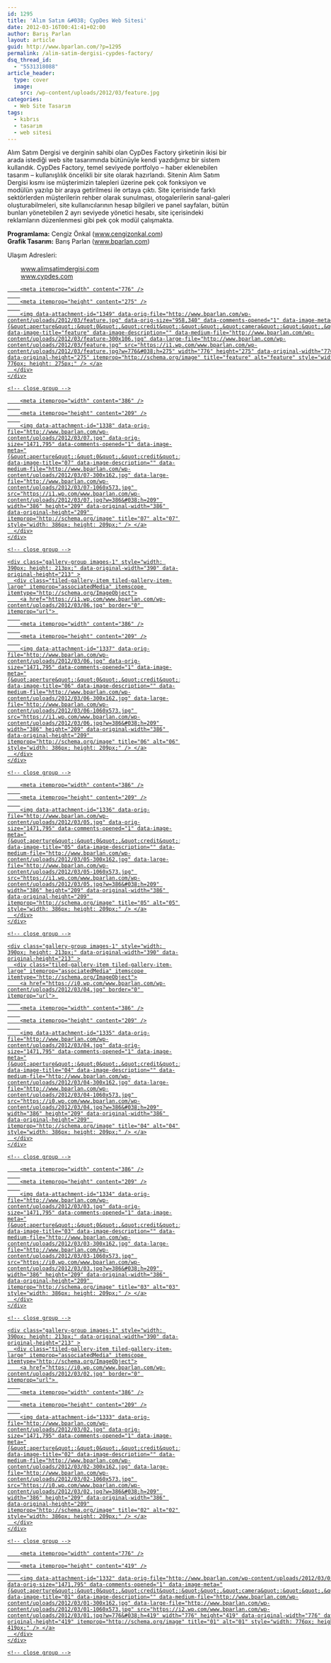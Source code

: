 ```yaml
---
id: 1295
title: 'Alım Satım &#038; CypDes Web Sitesi'
date: 2012-03-16T00:41:41+02:00
author: Barış Parlan
layout: article
guid: http://www.bparlan.com/?p=1295
permalink: /alim-satim-dergisi-cypdes-factory/
dsq_thread_id:
  - "5531318088"
article_header:
  type: cover
  image:
    src: /wp-content/uploads/2012/03/feature.jpg
categories:
  - Web Site Tasarım
tags:
  - kıbrıs
  - tasarım
  - web sitesi
---
```


Alım Satım Dergisi ve derginin sahibi olan CypDes Factory şirketinin ikisi bir arada istediği web site tasarımında bütünüyle kendi yazdığımız bir sistem kullandık. CypDes Factory, temel seviyede portfolyo &#8211; haber eklenebilen tasarım &#8211; kullanışlılık öncelikli bir site olarak hazırlandı. Sitenin Alım Satım Dergisi kısmı ise müşterimizin talepleri üzerine pek çok fonksiyon ve modülün yazılıp bir araya getirilmesi ile ortaya çıktı. Site içerisinde farklı sektörlerden müşterilerin rehber olarak sunulması, otogalerilerin sanal-galeri oluşturabilmeleri, site kullanıcılarının hesap bilgileri ve panel sayfaları, bütün bunları yönetebilen 2 ayrı seviyede yönetici hesabı, site içerisindeki reklamların düzenlenmesi gibi pek çok modül çalışmakta.

**Programlama:** Cengiz Önkal (<a title="Cengiz Önkal Web Site" href="http://www.cengizonkal.com" target="_blank">www.cengizonkal.com</a>)  
**Grafik Tasarım:** Barış Parlan (<a title="Barış Parlan Web Site" href="http://www.bparlan.com" target="_blank">www.bparlan.com</a>)

Ulaşım Adresleri:

<p style="padding-left: 30px;">
  <a title="CypDes Factory Web Sitesi" href="http://www.cypdes.com" target="_blank"> www.alimsatimdergisi.com<br /> www.cypdes.com</a>
</p>

<div class="tiled-gallery type-rectangular tiled-gallery-unresized" data-original-width="780" data-carousel-extra='null' itemscope itemtype="http://schema.org/ImageGallery" >
  <div class="gallery-row" style="width: 780px; height: 279px;" data-original-width="780" data-original-height="279" >
    <div class="gallery-group images-1" style="width: 780px; height: 279px;" data-original-width="780" data-original-height="279" >
      <div class="tiled-gallery-item tiled-gallery-item-large" itemprop="associatedMedia" itemscope itemtype="http://schema.org/ImageObject">
        <a href="https://i1.wp.com/www.bparlan.com/wp-content/uploads/2012/03/feature.jpg" border="0" itemprop="url"> 
        
        <meta itemprop="width" content="776" />
        
        <meta itemprop="height" content="275" />
        
        <img data-attachment-id="1349" data-orig-file="http://www.bparlan.com/wp-content/uploads/2012/03/feature.jpg" data-orig-size="958,340" data-comments-opened="1" data-image-meta="{&quot;aperture&quot;:&quot;0&quot;,&quot;credit&quot;:&quot;&quot;,&quot;camera&quot;:&quot;&quot;,&quot;caption&quot;:&quot;&quot;,&quot;created_timestamp&quot;:&quot;0&quot;,&quot;copyright&quot;:&quot;&quot;,&quot;focal_length&quot;:&quot;0&quot;,&quot;iso&quot;:&quot;0&quot;,&quot;shutter_speed&quot;:&quot;0&quot;,&quot;title&quot;:&quot;&quot;,&quot;orientation&quot;:&quot;0&quot;}" data-image-title="feature" data-image-description="" data-medium-file="http://www.bparlan.com/wp-content/uploads/2012/03/feature-300x106.jpg" data-large-file="http://www.bparlan.com/wp-content/uploads/2012/03/feature.jpg" src="https://i1.wp.com/www.bparlan.com/wp-content/uploads/2012/03/feature.jpg?w=776&#038;h=275" width="776" height="275" data-original-width="776" data-original-height="275" itemprop="http://schema.org/image" title="feature" alt="feature" style="width: 776px; height: 275px;" /> </a>
      </div>
    </div>
    
    <!-- close group -->
  </div>
  
  <!-- close row -->
  
  <div class="gallery-row" style="width: 780px; height: 213px;" data-original-width="780" data-original-height="213" >
    <div class="gallery-group images-1" style="width: 390px; height: 213px;" data-original-width="390" data-original-height="213" >
      <div class="tiled-gallery-item tiled-gallery-item-large" itemprop="associatedMedia" itemscope itemtype="http://schema.org/ImageObject">
        <a href="https://i1.wp.com/www.bparlan.com/wp-content/uploads/2012/03/07.jpg" border="0" itemprop="url"> 
        
        <meta itemprop="width" content="386" />
        
        <meta itemprop="height" content="209" />
        
        <img data-attachment-id="1338" data-orig-file="http://www.bparlan.com/wp-content/uploads/2012/03/07.jpg" data-orig-size="1471,795" data-comments-opened="1" data-image-meta="{&quot;aperture&quot;:&quot;0&quot;,&quot;credit&quot;:&quot;&quot;,&quot;camera&quot;:&quot;&quot;,&quot;caption&quot;:&quot;&quot;,&quot;created_timestamp&quot;:&quot;0&quot;,&quot;copyright&quot;:&quot;&quot;,&quot;focal_length&quot;:&quot;0&quot;,&quot;iso&quot;:&quot;0&quot;,&quot;shutter_speed&quot;:&quot;0&quot;,&quot;title&quot;:&quot;&quot;,&quot;orientation&quot;:&quot;0&quot;}" data-image-title="07" data-image-description="" data-medium-file="http://www.bparlan.com/wp-content/uploads/2012/03/07-300x162.jpg" data-large-file="http://www.bparlan.com/wp-content/uploads/2012/03/07-1060x573.jpg" src="https://i1.wp.com/www.bparlan.com/wp-content/uploads/2012/03/07.jpg?w=386&#038;h=209" width="386" height="209" data-original-width="386" data-original-height="209" itemprop="http://schema.org/image" title="07" alt="07" style="width: 386px; height: 209px;" /> </a>
      </div>
    </div>
    
    <!-- close group -->
    
    <div class="gallery-group images-1" style="width: 390px; height: 213px;" data-original-width="390" data-original-height="213" >
      <div class="tiled-gallery-item tiled-gallery-item-large" itemprop="associatedMedia" itemscope itemtype="http://schema.org/ImageObject">
        <a href="https://i1.wp.com/www.bparlan.com/wp-content/uploads/2012/03/06.jpg" border="0" itemprop="url"> 
        
        <meta itemprop="width" content="386" />
        
        <meta itemprop="height" content="209" />
        
        <img data-attachment-id="1337" data-orig-file="http://www.bparlan.com/wp-content/uploads/2012/03/06.jpg" data-orig-size="1471,795" data-comments-opened="1" data-image-meta="{&quot;aperture&quot;:&quot;0&quot;,&quot;credit&quot;:&quot;&quot;,&quot;camera&quot;:&quot;&quot;,&quot;caption&quot;:&quot;&quot;,&quot;created_timestamp&quot;:&quot;0&quot;,&quot;copyright&quot;:&quot;&quot;,&quot;focal_length&quot;:&quot;0&quot;,&quot;iso&quot;:&quot;0&quot;,&quot;shutter_speed&quot;:&quot;0&quot;,&quot;title&quot;:&quot;&quot;,&quot;orientation&quot;:&quot;0&quot;}" data-image-title="06" data-image-description="" data-medium-file="http://www.bparlan.com/wp-content/uploads/2012/03/06-300x162.jpg" data-large-file="http://www.bparlan.com/wp-content/uploads/2012/03/06-1060x573.jpg" src="https://i1.wp.com/www.bparlan.com/wp-content/uploads/2012/03/06.jpg?w=386&#038;h=209" width="386" height="209" data-original-width="386" data-original-height="209" itemprop="http://schema.org/image" title="06" alt="06" style="width: 386px; height: 209px;" /> </a>
      </div>
    </div>
    
    <!-- close group -->
  </div>
  
  <!-- close row -->
  
  <div class="gallery-row" style="width: 780px; height: 213px;" data-original-width="780" data-original-height="213" >
    <div class="gallery-group images-1" style="width: 390px; height: 213px;" data-original-width="390" data-original-height="213" >
      <div class="tiled-gallery-item tiled-gallery-item-large" itemprop="associatedMedia" itemscope itemtype="http://schema.org/ImageObject">
        <a href="https://i1.wp.com/www.bparlan.com/wp-content/uploads/2012/03/05.jpg" border="0" itemprop="url"> 
        
        <meta itemprop="width" content="386" />
        
        <meta itemprop="height" content="209" />
        
        <img data-attachment-id="1336" data-orig-file="http://www.bparlan.com/wp-content/uploads/2012/03/05.jpg" data-orig-size="1471,795" data-comments-opened="1" data-image-meta="{&quot;aperture&quot;:&quot;0&quot;,&quot;credit&quot;:&quot;&quot;,&quot;camera&quot;:&quot;&quot;,&quot;caption&quot;:&quot;&quot;,&quot;created_timestamp&quot;:&quot;0&quot;,&quot;copyright&quot;:&quot;&quot;,&quot;focal_length&quot;:&quot;0&quot;,&quot;iso&quot;:&quot;0&quot;,&quot;shutter_speed&quot;:&quot;0&quot;,&quot;title&quot;:&quot;&quot;,&quot;orientation&quot;:&quot;0&quot;}" data-image-title="05" data-image-description="" data-medium-file="http://www.bparlan.com/wp-content/uploads/2012/03/05-300x162.jpg" data-large-file="http://www.bparlan.com/wp-content/uploads/2012/03/05-1060x573.jpg" src="https://i1.wp.com/www.bparlan.com/wp-content/uploads/2012/03/05.jpg?w=386&#038;h=209" width="386" height="209" data-original-width="386" data-original-height="209" itemprop="http://schema.org/image" title="05" alt="05" style="width: 386px; height: 209px;" /> </a>
      </div>
    </div>
    
    <!-- close group -->
    
    <div class="gallery-group images-1" style="width: 390px; height: 213px;" data-original-width="390" data-original-height="213" >
      <div class="tiled-gallery-item tiled-gallery-item-large" itemprop="associatedMedia" itemscope itemtype="http://schema.org/ImageObject">
        <a href="https://i0.wp.com/www.bparlan.com/wp-content/uploads/2012/03/04.jpg" border="0" itemprop="url"> 
        
        <meta itemprop="width" content="386" />
        
        <meta itemprop="height" content="209" />
        
        <img data-attachment-id="1335" data-orig-file="http://www.bparlan.com/wp-content/uploads/2012/03/04.jpg" data-orig-size="1471,795" data-comments-opened="1" data-image-meta="{&quot;aperture&quot;:&quot;0&quot;,&quot;credit&quot;:&quot;&quot;,&quot;camera&quot;:&quot;&quot;,&quot;caption&quot;:&quot;&quot;,&quot;created_timestamp&quot;:&quot;0&quot;,&quot;copyright&quot;:&quot;&quot;,&quot;focal_length&quot;:&quot;0&quot;,&quot;iso&quot;:&quot;0&quot;,&quot;shutter_speed&quot;:&quot;0&quot;,&quot;title&quot;:&quot;&quot;,&quot;orientation&quot;:&quot;0&quot;}" data-image-title="04" data-image-description="" data-medium-file="http://www.bparlan.com/wp-content/uploads/2012/03/04-300x162.jpg" data-large-file="http://www.bparlan.com/wp-content/uploads/2012/03/04-1060x573.jpg" src="https://i0.wp.com/www.bparlan.com/wp-content/uploads/2012/03/04.jpg?w=386&#038;h=209" width="386" height="209" data-original-width="386" data-original-height="209" itemprop="http://schema.org/image" title="04" alt="04" style="width: 386px; height: 209px;" /> </a>
      </div>
    </div>
    
    <!-- close group -->
  </div>
  
  <!-- close row -->
  
  <div class="gallery-row" style="width: 780px; height: 213px;" data-original-width="780" data-original-height="213" >
    <div class="gallery-group images-1" style="width: 390px; height: 213px;" data-original-width="390" data-original-height="213" >
      <div class="tiled-gallery-item tiled-gallery-item-large" itemprop="associatedMedia" itemscope itemtype="http://schema.org/ImageObject">
        <a href="https://i0.wp.com/www.bparlan.com/wp-content/uploads/2012/03/03.jpg" border="0" itemprop="url"> 
        
        <meta itemprop="width" content="386" />
        
        <meta itemprop="height" content="209" />
        
        <img data-attachment-id="1334" data-orig-file="http://www.bparlan.com/wp-content/uploads/2012/03/03.jpg" data-orig-size="1471,795" data-comments-opened="1" data-image-meta="{&quot;aperture&quot;:&quot;0&quot;,&quot;credit&quot;:&quot;&quot;,&quot;camera&quot;:&quot;&quot;,&quot;caption&quot;:&quot;&quot;,&quot;created_timestamp&quot;:&quot;0&quot;,&quot;copyright&quot;:&quot;&quot;,&quot;focal_length&quot;:&quot;0&quot;,&quot;iso&quot;:&quot;0&quot;,&quot;shutter_speed&quot;:&quot;0&quot;,&quot;title&quot;:&quot;&quot;,&quot;orientation&quot;:&quot;0&quot;}" data-image-title="03" data-image-description="" data-medium-file="http://www.bparlan.com/wp-content/uploads/2012/03/03-300x162.jpg" data-large-file="http://www.bparlan.com/wp-content/uploads/2012/03/03-1060x573.jpg" src="https://i0.wp.com/www.bparlan.com/wp-content/uploads/2012/03/03.jpg?w=386&#038;h=209" width="386" height="209" data-original-width="386" data-original-height="209" itemprop="http://schema.org/image" title="03" alt="03" style="width: 386px; height: 209px;" /> </a>
      </div>
    </div>
    
    <!-- close group -->
    
    <div class="gallery-group images-1" style="width: 390px; height: 213px;" data-original-width="390" data-original-height="213" >
      <div class="tiled-gallery-item tiled-gallery-item-large" itemprop="associatedMedia" itemscope itemtype="http://schema.org/ImageObject">
        <a href="https://i0.wp.com/www.bparlan.com/wp-content/uploads/2012/03/02.jpg" border="0" itemprop="url"> 
        
        <meta itemprop="width" content="386" />
        
        <meta itemprop="height" content="209" />
        
        <img data-attachment-id="1333" data-orig-file="http://www.bparlan.com/wp-content/uploads/2012/03/02.jpg" data-orig-size="1471,795" data-comments-opened="1" data-image-meta="{&quot;aperture&quot;:&quot;0&quot;,&quot;credit&quot;:&quot;&quot;,&quot;camera&quot;:&quot;&quot;,&quot;caption&quot;:&quot;&quot;,&quot;created_timestamp&quot;:&quot;0&quot;,&quot;copyright&quot;:&quot;&quot;,&quot;focal_length&quot;:&quot;0&quot;,&quot;iso&quot;:&quot;0&quot;,&quot;shutter_speed&quot;:&quot;0&quot;,&quot;title&quot;:&quot;&quot;,&quot;orientation&quot;:&quot;0&quot;}" data-image-title="02" data-image-description="" data-medium-file="http://www.bparlan.com/wp-content/uploads/2012/03/02-300x162.jpg" data-large-file="http://www.bparlan.com/wp-content/uploads/2012/03/02-1060x573.jpg" src="https://i0.wp.com/www.bparlan.com/wp-content/uploads/2012/03/02.jpg?w=386&#038;h=209" width="386" height="209" data-original-width="386" data-original-height="209" itemprop="http://schema.org/image" title="02" alt="02" style="width: 386px; height: 209px;" /> </a>
      </div>
    </div>
    
    <!-- close group -->
  </div>
  
  <!-- close row -->
  
  <div class="gallery-row" style="width: 780px; height: 423px;" data-original-width="780" data-original-height="423" >
    <div class="gallery-group images-1" style="width: 780px; height: 423px;" data-original-width="780" data-original-height="423" >
      <div class="tiled-gallery-item tiled-gallery-item-large" itemprop="associatedMedia" itemscope itemtype="http://schema.org/ImageObject">
        <a href="https://i2.wp.com/www.bparlan.com/wp-content/uploads/2012/03/01.jpg" border="0" itemprop="url"> 
        
        <meta itemprop="width" content="776" />
        
        <meta itemprop="height" content="419" />
        
        <img data-attachment-id="1332" data-orig-file="http://www.bparlan.com/wp-content/uploads/2012/03/01.jpg" data-orig-size="1471,795" data-comments-opened="1" data-image-meta="{&quot;aperture&quot;:&quot;0&quot;,&quot;credit&quot;:&quot;&quot;,&quot;camera&quot;:&quot;&quot;,&quot;caption&quot;:&quot;&quot;,&quot;created_timestamp&quot;:&quot;0&quot;,&quot;copyright&quot;:&quot;&quot;,&quot;focal_length&quot;:&quot;0&quot;,&quot;iso&quot;:&quot;0&quot;,&quot;shutter_speed&quot;:&quot;0&quot;,&quot;title&quot;:&quot;&quot;,&quot;orientation&quot;:&quot;0&quot;}" data-image-title="01" data-image-description="" data-medium-file="http://www.bparlan.com/wp-content/uploads/2012/03/01-300x162.jpg" data-large-file="http://www.bparlan.com/wp-content/uploads/2012/03/01-1060x573.jpg" src="https://i2.wp.com/www.bparlan.com/wp-content/uploads/2012/03/01.jpg?w=776&#038;h=419" width="776" height="419" data-original-width="776" data-original-height="419" itemprop="http://schema.org/image" title="01" alt="01" style="width: 776px; height: 419px;" /> </a>
      </div>
    </div>
    
    <!-- close group -->
  </div>
  
  <!-- close row -->
</div>
